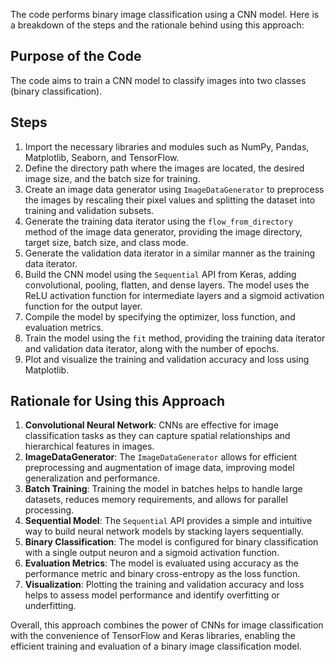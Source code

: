 The code performs binary image classification using a CNN model. Here is a breakdown of the steps and the rationale behind using this approach:

## Purpose of the Code
The code aims to train a CNN model to classify images into two classes (binary classification).

## Steps
1. Import the necessary libraries and modules such as NumPy, Pandas, Matplotlib, Seaborn, and TensorFlow.
2. Define the directory path where the images are located, the desired image size, and the batch size for training.
3. Create an image data generator using `ImageDataGenerator` to preprocess the images by rescaling their pixel values and splitting the dataset into training and validation subsets.
4. Generate the training data iterator using the `flow_from_directory` method of the image data generator, providing the image directory, target size, batch size, and class mode.
5. Generate the validation data iterator in a similar manner as the training data iterator.
6. Build the CNN model using the `Sequential` API from Keras, adding convolutional, pooling, flatten, and dense layers. The model uses the ReLU activation function for intermediate layers and a sigmoid activation function for the output layer.
7. Compile the model by specifying the optimizer, loss function, and evaluation metrics.
8. Train the model using the `fit` method, providing the training data iterator and validation data iterator, along with the number of epochs.
9. Plot and visualize the training and validation accuracy and loss using Matplotlib.

## Rationale for Using this Approach
1. **Convolutional Neural Network**: CNNs are effective for image classification tasks as they can capture spatial relationships and hierarchical features in images.
2. **ImageDataGenerator**: The `ImageDataGenerator` allows for efficient preprocessing and augmentation of image data, improving model generalization and performance.
3. **Batch Training**: Training the model in batches helps to handle large datasets, reduces memory requirements, and allows for parallel processing.
4. **Sequential Model**: The `Sequential` API provides a simple and intuitive way to build neural network models by stacking layers sequentially.
5. **Binary Classification**: The model is configured for binary classification with a single output neuron and a sigmoid activation function.
6. **Evaluation Metrics**: The model is evaluated using accuracy as the performance metric and binary cross-entropy as the loss function.
7. **Visualization**: Plotting the training and validation accuracy and loss helps to assess model performance and identify overfitting or underfitting.

Overall, this approach combines the power of CNNs for image classification with the convenience of TensorFlow and Keras libraries, enabling the efficient training and evaluation of a binary image classification model.
